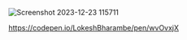 


![Screenshot 2023-12-23 115711](https://github.com/LokeshBharambe/User_Identity_card/assets/95558847/d3ab64e6-d118-49fc-bbd6-e060eb5eb2b5)




https://codepen.io/LokeshBharambe/pen/wvOvxjX
